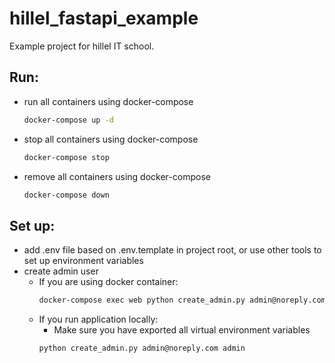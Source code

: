# hillel_fastapi_example

Example project for hillel IT school.

## Run:

* run all containers using docker-compose
    ```bash
    docker-compose up -d 
    ``` 
* stop all containers using docker-compose
    ```bash
    docker-compose stop
    ```
* remove all containers using docker-compose
    ```bash
    docker-compose down
    ```
## Set up:
* add .env file based on .env.template in project root, or use other tools to set up environment variables
* create admin user
  * If you are using docker container:
    ```bash
    docker-compose exec web python create_admin.py admin@noreply.com admin
    ```
  * If you run application locally:
    * Make sure you have exported all virtual environment variables
    ```bash 
    python create_admin.py admin@noreply.com admin
    ```
  